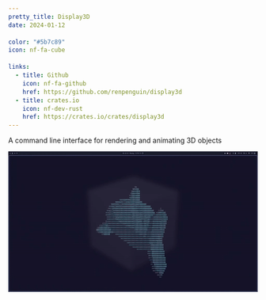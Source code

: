 ```yaml
---
pretty_title: Display3D
date: 2024-01-12

color: "#5b7c89"
icon: nf-fa-cube

links:
  - title: Github
    icon: nf-fa-github
    href: https://github.com/renpenguin/display3d
  - title: crates.io
    icon: nf-dev-rust
    href: https://crates.io/crates/display3d
---
```


A command line interface for rendering and animating 3D objects

![Blahaj model spinning using display3d](/assets/images/display3d.gif)